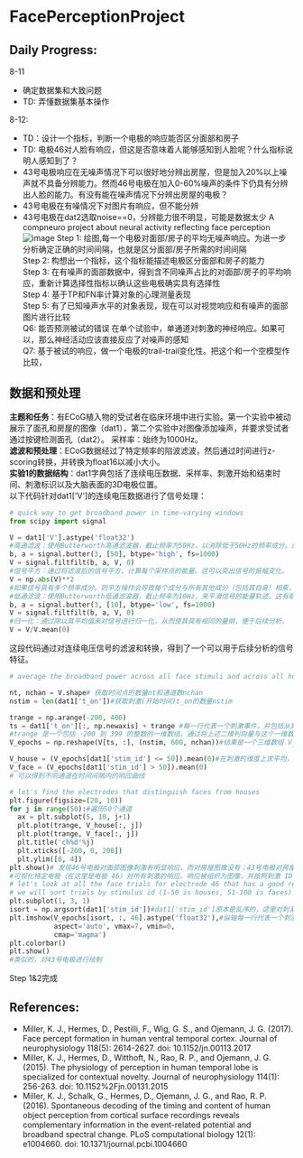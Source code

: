 # FacePerceptionProject
## Daily Progress:
8-11
- 确定数据集和大致问题
- TD: 弄懂数据集基本操作

8-12: 
- TD：设计一个指标，判断一个电极的响应能否区分面部和房子
- TD: 电极46对人脸有响应，但这是否意味着人能够感知到人脸呢？什么指标说明人感知到了？
- 43号电极响应在无噪声情况下可以很好地分辨出房屋，但是加入20%以上噪声就不具备分辨能力。然而46号电极在加入0-60%噪声的条件下仍具有分辨出人脸的能力。有没有能在噪声情况下分辨出房屋的电极？
-   43号电极在有噪情况下对图片有响应，但不能分辨
-   43号电极在dat2选取noise==0，分辨能力很不明显，可能是数据太少
  A compneuro project about neural activity reflecting face perception 
![image](https://github.com/Rayz357/FacePerceptionProject/assets/60376633/d8c271a0-ca08-4035-ada8-78538e745fb5)
Step 1:  绘图,每一个电极对面部/房子的平均无噪声响应。为进一步分析确定正确的时间间隔，也就是区分面部/房子所需的时间间隔  
Step 2: 构想出一个指标，这个指标能描述电极区分面部和房子的能力  
Step 3: 在有噪声的面部数据中，得到含不同噪声占比的对面部/房子的平均响应，重新计算选择性指标以确认这些电极确实具有选择性   
Step 4: 基于TP和FN率计算对象的心理测量表现    
Step 5: 有了已知噪声水平的对象表现，现在可以对视觉响应和有噪声的面部图片进行比较  
Q6: 能否预测被试的错误 在单个试验中，单通道对刺激的神经响应。如果可以，那么神经活动应该直接反应了对噪声的感知  
Q7: 基于被试的响应，做一个电极的trail-trail变化性。把这个和一个空模型作比较，  

## 数据和预处理
**主题和任务**：有ECoG植入物的受试者在临床环境中进行实验。第一个实验中被动展示了面孔和房屋的图像（dat1），第二个实验中对图像添加噪声，并要求受试者通过按键检测面孔（dat2）。
采样率：始终为1000Hz。  
**滤波和预处理**：ECoG数据经过了特定频率的陷波滤波，然后通过时间进行z-scoring转换，并转换为float16以减小大小。  
**实验1的数据结构**：dat1字典包括了连续电压数据、采样率、刺激开始和结束时间、刺激标识以及大脑表面的3D电极位置。  
以下代码针对dat1['V']的连续电压数据进行了信号处理：
```python
# quick way to get broadband power in time-varying windows
from scipy import signal

V = dat1['V'].astype('float32')
#高通滤波：使用Butterworth高通滤波器，截止频率为50Hz，以消除低于50Hz的频率成分。这有助于消除慢波动和可能的噪声。  
b, a = signal.butter(3, [50], btype='high', fs=1000)
V = signal.filtfilt(b, a, V, 0)
#信号平方：通过将滤波后的信号平方，计算每个采样点的能量。这可以突出信号的振幅变化。
V = np.abs(V)**2
#如果信号具有多个频率成分，则平方操作会导致每个成分与所有其他成分（包括其自身）相乘，从而产生新的频率
#低通滤波：使用Butterworth低通滤波器，截止频率为10Hz，来平滑信号的能量轨迹。这有助于消除高频噪声并保留低频能量变化。  
b, a = signal.butter(3, [10], btype='low', fs=1000)
V = signal.filtfilt(b, a, V, 0)
#归一化：通过除以其平均值来对信号进行归一化，从而使其具有相同的量纲，便于后续分析。 
V = V/V.mean(0)
```
这段代码通过对连续电压信号的滤波和转换，得到了一个可以用于后续分析的信号特征。  
```python
# average the broadband power across all face stimuli and across all house stimuli

nt, nchan = V.shape# 获取时间点的数量nt和通道数nchan
nstim = len(dat1['t_on'])#获取刺激(开始时间)t_on的数量nstim

trange = np.arange(-200, 400)
ts = dat1['t_on'][:, np.newaxis] + trange #每一行代表一个刺激事件，并包括从刺激开始的-200到399的样本索引。通过使用 np.newaxis，这一部分将一维数组转换为二维列向量。 dat1['t_on'] 的形状为 (nstim,)，那么 dat1['t_on'][:, np.newaxis] 的形状将是 (nstim, 1)。  
#trange 是一个包括 -200 到 399 的整数的一维数组。通过将上述二维列向量与这个一维数组相加，使用 NumPy 的广播规则，我们实际上将 trange 的值加到了 dat1['t_on'] 中的每一个元素上。这样，每一行都会加上同样的 trange 值。结果是一个二维数组 ts，其中每一行代表一个刺激事件，并且包括了从刺激开始的 -200 到 399 的样本索引。  
V_epochs = np.reshape(V[ts, :], (nstim, 600, nchan))#结果是一个三维数组 V_epochs，每个元素 (i, j, k) 包括第 i 个刺激事件在时间 j 的第 k 个通道的电压值

V_house = (V_epochs[dat1['stim_id'] <= 50]).mean(0)#在刺激的维度上求平均，也就是将所有刺激索引的相同第二第三维相加求平均，也就是对每个相同时间，相同通道的平均响应
V_face = (V_epochs[dat1['stim_id'] > 50]).mean(0)
# 可以得到不同通道在时间间隔内的响应曲线

# let's find the electrodes that distinguish faces from houses
plt.figure(figsize=(20, 10))
for j in range(50):#遍历50个通道
  ax = plt.subplot(5, 10, j+1)
  plt.plot(trange, V_house[:, j])
  plt.plot(trange, V_face[:, j])
  plt.title('ch%d'%j)
  plt.xticks([-200, 0, 200])
  plt.ylim([0, 4])
plt.show()# 发现46号电极对面部图像刺激有明显响应，而对房屋图像没有；43号电极对房屋图像刺激有明显响应
#可视化特定电极（在这里是电极 46）对所有刺激的响应。响应被组织为图像，并按照刺激 ID 进行排序，使得房屋和脸部刺激分别聚在一起
# let's look at all the face trials for electrode 46 that has a good response to faces
# we will sort trials by stimulus id (1-50 is houses, 51-100 is faces)
plt.subplot(1, 3, 1)
isort = np.argsort(dat1['stim_id'])#dat1['stim_id']原本是乱序的，这里对刺激序号进行小到大排序
plt.imshow(V_epochs[isort, :, 46].astype('float32'),#纵轴每一行代表一个刺激（序号），横轴为时间，颜色深浅代表46号电极响应
           aspect='auto', vmax=7, vmin=0,
           cmap='magma')
plt.colorbar()
plt.show()
#类似的，对43号电极进行绘制
```
Step 1&2完成
## References:
- Miller, K. J., Hermes, D., Pestilli, F., Wig, G. S., and Ojemann, J. G. (2017). Face percept formation in human ventral temporal cortex. Journal of neurophysiology 118(5): 2614-2627. doi: 10.1152/jn.00113.2017
- Miller, K. J., Hermes, D., Witthoft, N., Rao, R. P., and Ojemann, J. G. (2015). The physiology of perception in human temporal lobe is specialized for contextual novelty. Journal of neurophysiology 114(1): 256-263. doi: 10.1152%2Fjn.00131.2015
- Miller, K. J., Schalk, G., Hermes, D., Ojemann, J. G., and Rao, R. P. (2016). Spontaneous decoding of the timing and content of human object perception from cortical surface recordings reveals complementary information in the event-related potential and broadband spectral change. PLoS computational biology 12(1): e1004660. doi: 10.1371/journal.pcbi.1004660
